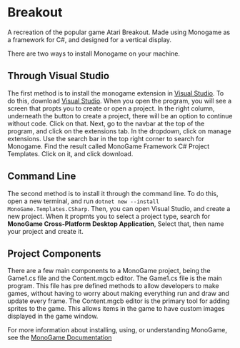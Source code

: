 # Breakout

A recreation of the popular game Atari Breakout. Made using Monogame as a framework for C#, and designed for a vertical display.

There are two ways to install Monogame on your machine.

## Through Visual Studio
The first method is to install the monogame extension in [Visual Studio](https://visualstudio.microsoft.com/vs/). To do this, download [Visual Studio](https://visualstudio.microsoft.com/vs/). When you open the program, you will see a screen that propts you to create or open a project. In the right column, underneath the button to create a project, there will be an option to continue without code. Click on that. Next, go to the navbar at the top of the program, and click on the extensions tab. In the dropdown, click on manage extensions. Use the search bar in the top right corner to search for Monogame. Find the result called MonoGame Framework C# Project Templates. Click on it, and click download.

## Command Line
The second method is to install it through the command line. To do this, open a new terminal, and run `dotnet new --install MonoGame.Templates.CSharp`. Then, you can open Visual Studio, and create a new project. When it propmts you to select a project type, search for **MonoGame Cross-Platform Desktop Application**, Select that, then name your project and create it.

## Project Components
There are a few main components to a MonoGame project, being the Game1.cs file and the Content.mgcb editor. The Game1.cs file is the main program. This file has pre defined methods to allow developers to make games, without having to worry about making everything run and draw and update every frame. The Content.mgcb editor is the primary tool for adding sprites to the game. This allows items in the game to have custom images displayed in the game window.

For more information about installing, using, or understanding MonoGame, see the [MonoGame Documentation](https://docs.monogame.net/)
